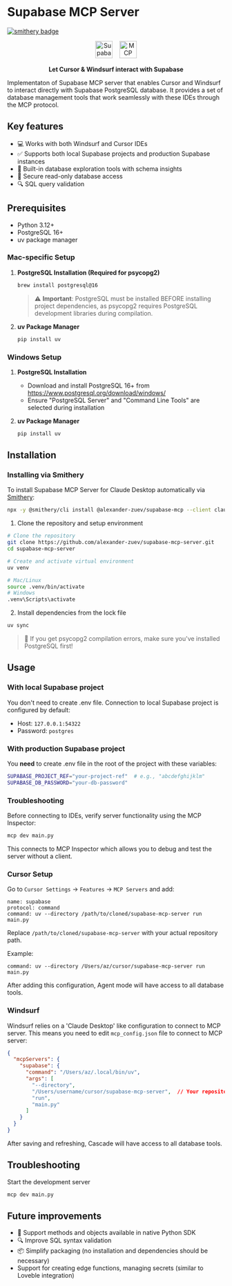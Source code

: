 # Supabase MCP Server

[![smithery badge](https://smithery.ai/badge/@alexander-zuev/supabase-mcp)](https://smithery.ai/server/@alexander-zuev/supabase-mcp)

<p align="center">
  <picture>
    <source media="(prefers-color-scheme: dark)" srcset="https://github.com/user-attachments/assets/4a363bcd-7c15-47fa-a72a-d159916517f7" />
    <source media="(prefers-color-scheme: light)" srcset="https://github.com/user-attachments/assets/d255388e-cb1b-42ea-a7b2-0928f031e0df" />
    <img alt="Supabase" src="https://github.com/user-attachments/assets/d255388e-cb1b-42ea-a7b2-0928f031e0df" height="40" />
  </picture>
  &nbsp;&nbsp;
  <picture>
    <source media="(prefers-color-scheme: dark)" srcset="https://github.com/user-attachments/assets/38db1bcd-50df-4a49-a106-1b5afd924cb2" />
    <source media="(prefers-color-scheme: light)" srcset="https://github.com/user-attachments/assets/82603097-07c9-42bb-9cbc-fb8f03560926" />
    <img alt="MCP" src="https://github.com/user-attachments/assets/82603097-07c9-42bb-9cbc-fb8f03560926" height="40" />
  </picture>
</p>

<p align="center">
  <strong>Let Cursor & Windsurf interact with Supabase</strong>
</p>

Implementaton of Supabase MCP server that enables Cursor and Windsurf to interact directly with Supabase PostgreSQL database. It provides a set of database management tools that work seamlessly with these IDEs through the MCP protocol.

## Key features
- 💻 Works with both Windsurf and Cursor IDEs
- ✅ Supports both local Supabase projects and production Supabase instances
- 🔨 Built-in database exploration tools with schema insights
- 🔐 Secure read-only database access
- 🔍 SQL query validation

## Prerequisites
- Python 3.12+
- PostgreSQL 16+
- uv package manager

### Mac-specific Setup
1. **PostgreSQL Installation (Required for psycopg2)**
   ```bash
   brew install postgresql@16
   ```
   > ⚠️ **Important**: PostgreSQL must be installed BEFORE installing project dependencies, as psycopg2 requires PostgreSQL development libraries during compilation.

2. **uv Package Manager**
   ```bash
   pip install uv
   ```

### Windows Setup
1. **PostgreSQL Installation**
   - Download and install PostgreSQL 16+ from https://www.postgresql.org/download/windows/
   - Ensure "PostgreSQL Server" and "Command Line Tools" are selected during installation

2. **uv Package Manager**
   ```bash
   pip install uv
   ```

## Installation

### Installing via Smithery

To install Supabase MCP Server for Claude Desktop automatically via [Smithery](https://smithery.ai/server/@alexander-zuev/supabase-mcp):

```bash
npx -y @smithery/cli install @alexander-zuev/supabase-mcp --client claude
```

1. Clone the repository and setup environment
```bash
# Clone the repository
git clone https://github.com/alexander-zuev/supabase-mcp-server.git
cd supabase-mcp-server

# Create and activate virtual environment
uv venv

# Mac/Linux
source .venv/bin/activate
# Windows
.venv\Scripts\activate
```

2. Install dependencies from the lock file
```bash
uv sync
```
> 📝 If you get psycopg2 compilation errors, make sure you've installed PostgreSQL first!

## Usage

### With local Supabase project

You don't need to create .env file. Connection to local Supabase project is configured by default:
- Host: `127.0.0.1:54322`
- Password: `postgres`

### With production Supabase project
You **need** to create .env file in the root of the project with these variables:
```bash
SUPABASE_PROJECT_REF="your-project-ref"  # e.g., "abcdefghijklm"
SUPABASE_DB_PASSWORD="your-db-password"
```

### Troubleshooting

Before connecting to IDEs, verify server functionality using the MCP Inspector:
```bash
mcp dev main.py
```
This connects to MCP Inspector which allows you to debug and test the server without a client.

### Cursor Setup
Go to `Cursor Settings` -> `Features` -> `MCP Servers` and add:

```
name: supabase
protocol: command
command: uv --directory /path/to/cloned/supabase-mcp-server run main.py
```
Replace `/path/to/cloned/supabase-mcp-server` with your actual repository path.

Example:
```
command: uv --directory /Users/az/cursor/supabase-mcp-server run main.py
```

After adding this configuration, Agent mode will have access to all database tools.

### Windsurf
Windsurf relies on a 'Claude Desktop' like configuration to connect to MCP server. This means you need to edit `mcp_config.json` file to connect to MCP server:

```json
{
  "mcpServers": {
    "supabase": {
      "command": "/Users/az/.local/bin/uv",
      "args": [
        "--directory",
        "/Users/username/cursor/supabase-mcp-server",  // Your repository path
        "run",
        "main.py"
      ]
    }
  }
}
```
After saving and refreshing, Cascade will have access to all database tools.

## Troubleshooting

Start the development server
```bash
mcp dev main.py
```

## Future improvements
- 🐍 Support methods and objects available in native Python SDK
- 🔍 Improve SQL syntax validation
- 📦 Simplify packaging (no installation and dependencies should be necessary)
- Support for creating edge functions, managing secrets (similar to Loveble integration)
